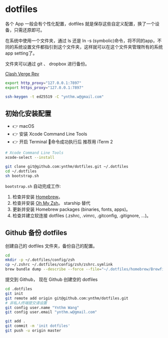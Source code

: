 # dotfiles

各个 App 一般会有个性化配置，dotfiles 就是保存这些自定义配置，换了一个设备，只需还原即可。

在系统中使用一个文件夹，通过 ls 还是 ln -s (symbolic)命令，将不同的app，不同的系统设置文件都指引到这个文件夹，这样就可以在这个文件夹管理所有的系统app setting了。

文件夹可以通过 git 、 dropbox 进行备份。

[Clash Verge Rev](https://github.com/clash-verge-rev/clash-verge-rev/releases/tag/v2.0.2)

```sh
export http_proxy="127.0.0.1:7897"
export https_proxy="127.0.0.1:7897"

ssh-keygen -t ed25519 -C "ynthm.w@gmail.com"
```

## 初始化安装配置

- 👉 macOS
- 👉 安装 Xcode Command Line Tools
- 👉 开启 Terminal   🤙命令成功执行后  推荐用 iTerm 2

```sh
# Xcode Command Line Tools
xcode-select --install

git clone git@github.com:ynthm/dotfiles.git ~/.dotfiles
cd ~/.dotfiles
sh bootstrap.sh
```

`bootstrap.sh` 自动完成工作:

1. 检查并安装 [Homebrew](http://brew.sh/)。
2. 检查并安装 [Oh My Zsh](http://ohmyz.sh/)。  starship 替代
3. 更新并安装 Homebrew packages (binaries, fonts, apps)。
4. 检查并建立软连接 dotfiles (.zshrc, .vimrc, .gitconfig, .gitignore, ...)。

## Github 备份 dotfiles

创建自己的  dotfiles 文件夹，备份自己的配置。

```sh
cd
mkdir -p ~/.dotfiles/config/zsh
cp ~/.zshrc ~/.dotfiles/config/zsh/zshrc.symlink
brew bundle dump --describe --force --file="~/.dotfiles/homebrew/Brewfile"
```

提交到 Github， 现在 Github 创建空的 dotfiles

```sh
cd .dotfiles
git init
git remote add origin git@github.com:ynthm/dotfiles.git
# 非私人终端提交请设置
git config user.name "Ynthm Wang"
git config user.email "ynthm.w@gmail.com"

git add .
git commit -m 'init dotfiles'
git push -u origin master
```
